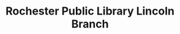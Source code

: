 ---
layout: repo
title: "Rochester Public Library Lincoln Branch"
id: 22175
permalink: repos/22175/
---